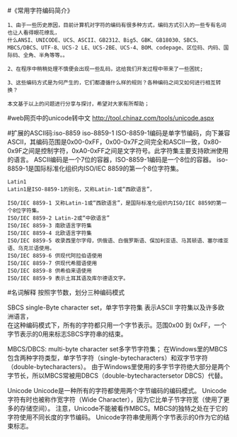 #《常用字符编码简介》

    1、由于一些历史原因，目前计算机对字符的编码有很多种方式，编码方式引入的一些专有名词也让人看得眼花缭乱，
    什么ANSI、UNICODE、UCS、ASCII、GB2312、Big5、GBK、GB18030、SBCS、MBCS/DBCS、UTF-8、UCS-2 LE、UCS-2BE、UCS-4、BOM、codepage、区位码、内码、国际码、全角、半角等等。。
    
    2、在程序中稍稍处理不慎便会出现一些乱码，这给我们开发过程中带来了一些困扰;
    
    3、这些编码方式是为何产生的，它们都遵循什么样的规则？各种编码之间又如何进行相互转换？
    
    本文基于以上的问题进行分享与探讨，希望对大家有所帮助；



#web网页中的unicode转中文
http://tool.chinaz.com/tools/unicode.aspx



#扩展的ASCII码:iso-8859
    iso-8859-1 
    ISO-8859-1编码是单字节编码，向下兼容ASCII，其编码范围是0x00-0xFF，0x00-0x7F之间完全和ASCII一致，0x80-0x9F之间是控制字符，0xA0-0xFF之间是文字符号。此字符集主要支持欧洲使用的语言。
    ASCII编码是一个7位的容器，ISO-8859-1编码是一个8位的容器。
    iso-8859-1是国际标准化组织内ISO/IEC 8859的第一个8位字符集。

    Latin1
    Latin1是ISO-8859-1的别名，又称Latin-1或“西欧语言”，

    ISO/IEC 8859-1 又称Latin-1或“西欧语言”，是国际标准化组织内ISO/IEC 8859的第一个8位字符集。
    ISO/IEC 8859-2 Latin-2或“中欧语言”
    ISO/IEC 8859-3 南欧语言字符集
    ISO/IEC 8859-4 北欧语言字符集
    ISO/IEC 8859-5 收录西里尔字母，供俄语、白俄罗斯语、保加利亚语、马其顿语、塞尔维亚语、乌克兰语使用。
    ISO/IEC 8859-6 供现代阿拉伯语使用
    ISO/IEC 8859-7 供现代希腊语使用
    ISO/IEC 8859-8 供希伯来语使用
    ISO/IEC 8859-9 表示土耳其语及库尔德语文字。
    
#名词解释
按照字节数，划分三种编码模式

SBCS
single-Byte character set，单字节字符集
表示ASCII 字符集以及许多欧洲语言，  
在这种编码模式下，所有的字符都只用一个字节表示。范围0x00 到 0xFF，一个字节表示的0用来标志SBCS字符串的结束。


MBCS/DBCS:
multi-byte character set多字节字符集；
在Windows里的MBCS包含两种字符类型，单字节字符（single-bytecharacters）和双字节字符（double-bytecharacters）。
由于Windows里使用的多字节字符绝大部分是两个字节长，所以MBCS常被用DBCS（double-bytecharactersetor DBCS）代替。


Unicode
Unicode是一种所有的字符都使用两个字节编码的编码模式。
Unicode字符有时也被称作宽字符（Wide Character），因为它比单子节字符宽（使用了更多的存储空间）。
注意，Unicode不能被看作MBCS。MBCS的独特之处在于它的字符使用不同长度的字节编码。
Unicode字符串使用两个字节表示的0作为它的结束标志。